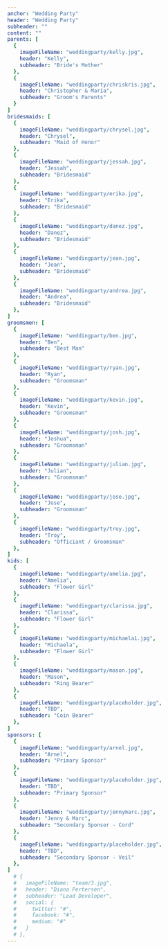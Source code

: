 ```yaml
---
anchor: "Wedding Party"
header: "Wedding Party"
subheader: ""
content: ""
parents: [
  {
    imageFileName: "weddingparty/kelly.jpg",
    header: "Kelly",
    subheader: "Bride's Mother"
  },
  {
    imageFileName: "weddingparty/chriskris.jpg",
    header: "Christopher & Maria",
    subheader: "Groom's Parents"
  }
]
bridesmaids: [
  {
    imageFileName: "weddingparty/chrysel.jpg",
    header: "Chrysel",
    subheader: "Maid of Honor"
  },
  {
    imageFileName: "weddingparty/jessah.jpg",
    header: "Jessah",
    subheader: "Bridesmaid"
  },
  {
    imageFileName: "weddingparty/erika.jpg",
    header: "Erika",
    subheader: "Bridesmaid"
  },
  {
    imageFileName: "weddingparty/danez.jpg",
    header: "Danez",
    subheader: "Bridesmaid"
  },
  {
    imageFileName: "weddingparty/jean.jpg",
    header: "Jean",
    subheader: "Bridesmaid"
  },
  {
    imageFileName: "weddingparty/andrea.jpg",
    header: "Andrea",
    subheader: "Bridesmaid"
  },
]
groomsmen: [
  {
    imageFileName: "weddingparty/ben.jpg",
    header: "Ben",
    subheader: "Best Man"
  },
  {
    imageFileName: "weddingparty/ryan.jpg",
    header: "Ryan",
    subheader: "Groomsman"
  },
  {
    imageFileName: "weddingparty/kevin.jpg",
    header: "Kevin",
    subheader: "Groomsman"
  },
  {
    imageFileName: "weddingparty/josh.jpg",
    header: "Joshua",
    subheader: "Groomsman"
  },
  {
    imageFileName: "weddingparty/julian.jpg",
    header: "Julian",
    subheader: "Groomsman"
  },
  {
    imageFileName: "weddingparty/jose.jpg",
    header: "Jose",
    subheader: "Groomsman"
  },
  {
    imageFileName: "weddingparty/troy.jpg",
    header: "Troy",
    subheader: "Officiant / Groomsman"
  },
]
kids: [
  {
    imageFileName: "weddingparty/amelia.jpg",
    header: "Amelia",
    subheader: "Flower Girl"
  },
  {
    imageFileName: "weddingparty/clarissa.jpg",
    header: "Clarissa",
    subheader: "Flower Girl"
  },
  {
    imageFileName: "weddingparty/michaela1.jpg",
    header: "Michaela",
    subheader: "Flower Girl"
  },
  {
    imageFileName: "weddingparty/mason.jpg",
    header: "Mason",
    subheader: "Ring Bearer"
  },
  {
    imageFileName: "weddingparty/placeholder.jpg",
    header: "TBD",
    subheader: "Coin Bearer"
  },
]
sponsors: [
  {
    imageFileName: "weddingparty/arnel.jpg",
    header: "Arnel",
    subheader: "Primary Sponsor"
  },
  {
    imageFileName: "weddingparty/placeholder.jpg",
    header: "TBD",
    subheader: "Primary Sponsor"
  },
  {
    imageFileName: "weddingparty/jennymarc.jpg",
    header: "Jenny & Marc",
    subheader: "Secondary Sponsor - Cord"
  },
  {
    imageFileName: "weddingparty/placeholder.jpg",
    header: "TBD",
    subheader: "Secondary Sponsor - Veil"
  },
]
  # {
  #   imageFileName: "team/3.jpg",
  #   header: "Diana Pertersen",
  #   subheader: "Lead Developer",
  #   social: {
  #     twitter: "#",
  #     facebook: "#",
  #     medium: "#"
  #   }
  # },
---
```

